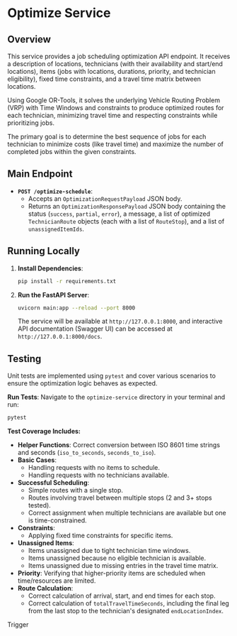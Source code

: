 # Optimize Service

## Overview

This service provides a job scheduling optimization API endpoint. It receives a description of locations, technicians (with their availability and start/end locations), items (jobs with locations, durations, priority, and technician eligibility), fixed time constraints, and a travel time matrix between locations. 

Using Google OR-Tools, it solves the underlying Vehicle Routing Problem (VRP) with Time Windows and constraints to produce optimized routes for each technician, minimizing travel time and respecting constraints while prioritizing jobs.

The primary goal is to determine the best sequence of jobs for each technician to minimize costs (like travel time) and maximize the number of completed jobs within the given constraints.

## Main Endpoint

*   **`POST /optimize-schedule`**: 
    *   Accepts an `OptimizationRequestPayload` JSON body.
    *   Returns an `OptimizationResponsePayload` JSON body containing the status (`success`, `partial`, `error`), a message, a list of optimized `TechnicianRoute` objects (each with a list of `RouteStop`), and a list of `unassignedItemIds`.

## Running Locally

1.  **Install Dependencies**: 
    ```bash
    pip install -r requirements.txt 
    ```
2.  **Run the FastAPI Server**:
    ```bash
    uvicorn main:app --reload --port 8000
    ```
    The service will be available at `http://127.0.0.1:8000`, and interactive API documentation (Swagger UI) can be accessed at `http://127.0.0.1:8000/docs`.

## Testing

Unit tests are implemented using `pytest` and cover various scenarios to ensure the optimization logic behaves as expected.

**Run Tests**:
Navigate to the `optimize-service` directory in your terminal and run:
```bash
pytest
```

**Test Coverage Includes:**

*   **Helper Functions**: Correct conversion between ISO 8601 time strings and seconds (`iso_to_seconds`, `seconds_to_iso`).
*   **Basic Cases**: 
    *   Handling requests with no items to schedule.
    *   Handling requests with no technicians available.
*   **Successful Scheduling**:
    *   Simple routes with a single stop.
    *   Routes involving travel between multiple stops (2 and 3+ stops tested).
    *   Correct assignment when multiple technicians are available but one is time-constrained.
*   **Constraints**:
    *   Applying fixed time constraints for specific items.
*   **Unassigned Items**:
    *   Items unassigned due to tight technician time windows.
    *   Items unassigned because no eligible technician is available.
    *   Items unassigned due to missing entries in the travel time matrix.
*   **Priority**: Verifying that higher-priority items are scheduled when time/resources are limited.
*   **Route Calculation**:
    *   Correct calculation of arrival, start, and end times for each stop.
    *   Correct calculation of `totalTravelTimeSeconds`, including the final leg from the last stop to the technician's designated `endLocationIndex`.

Trigger